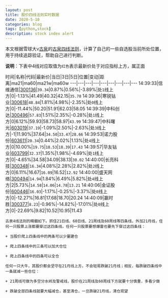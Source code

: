 ```yaml
---
layout: post
title: 股价四线法则实时数据
date: 2020-5-10
categories: blog
tags: [python,stock]
description: stock index alert
---
```



本文根据雪球大v[古泉](https://xueqiu.com/u/7148646888)的[古泉四线法则](https://xueqiu.com/7148646888/130498192)，计算了自己的一些自选股当前所处位置，用于持续追踪验证，帮助自己进行判断。

**说明**：下表中4线对应取值为`红色`表示最新价处于对应指标上方，属正面

时间|名称|代码|最新价|当日|3日|5日|位置|变动|距离|ma21|ma60|ma21w|ma60w
---|---|---|---|---|---|---|---|---
14:39:33|信维通信|[300136](https://xueqiu.com/S/SZ300136)|`39.34`|0.87%|0.56%|-3.89%|处`1`线上方|0|-1.13%|41.49|40.32|42.15|`35.78`
14:39:36|寒锐钴业|[300618](https://xueqiu.com/S/SZ300618)|`48.84`|1.81%|4.98%|-2.35%|处`0`线上方|0|-11.44%|50.20|51.91|62.03|58.05
14:39:39|中科创达|[300496](https://xueqiu.com/S/SZ300496)|`57.83`|1.51%|2.35%|-0.28%|处`1`线上方|0|6.12%|59.93|58.73|58.97|`43.99`
14:39:47|中科曙光|[603019](https://xueqiu.com/S/SH603019)|`37.19`|-1.09%|2.50%|-2.63%|处`3`线上方|-1|11.90%|37.64|`34.50`|`33.47`|`28.66`
14:39:53|诺力股份|[603611](https://xueqiu.com/S/SH603611)|`20.34`|0.44%|2.02%|1.13%|处`4`线上方|0|10.00%|`19.75`|`18.53`|`18.39`|`17.43`
14:39:57|华友钴业|[603799](https://xueqiu.com/S/SH603799)|`32.37`|1.35%|1.98%|-4.69%|处`1`线上方|0|-4.65%|34.58|34.09|38.13|`30.02`
14:40:00|长亮科技|[300348](https://xueqiu.com/S/SZ300348)|`16.34`|4.08%|2.28%|2.82%|处`2`线上方|0|6.11%|16.67|`16.09`|16.52|`12.92`
14:40:00|盛天网络|[300494](https://xueqiu.com/S/SZ300494)|`14.94`|1.84%|6.49%|5.82%|处`4`线上方|2|5.73%|`14.58`|`14.06`|`14.78`|`13.21`
14:40:06|金证股份|[600446](https://xueqiu.com/S/SH600446)|`16.03`|-1.17%|-0.25%|-3.37%|处`0`线上方|0|-12.27%|16.81|17.68|18.70|20.24
14:40:09|赢时胜|[300377](https://xueqiu.com/S/SZ300377)|`8.23`|-0.96%|-14.82%|-17.01%|处`0`线上方|0|-22.69%|9.82|10.52|10.95|11.43

```
古泉4线法则的精髓如下。抓住21日线、60日线、21周线及60周线等四条线，外加21月线，任何一只股票上涨都要穿过这四条线，任何一只股票要想爆雷也要先下穿过这四条线：

+ 当股价爬上四条线中的两条可以少量建仓

+ 爬上四条线中的三条可以加大仓位

+ 爬上四条线中的四条可以全仓

任何一只大牛，其股价都会坚守在21月线上方，不会轻易跌破21月线；相反，每跌破四条线中一条就减一些仓位：

+ 21周线可做为多空分水岭及警戒线，股价在21周线及60周线下方就要十分慎重，多看少做

+ 跌破全部四条线就要大幅减仓，甚至清仓，一旦跌破21月线，清仓观望
```